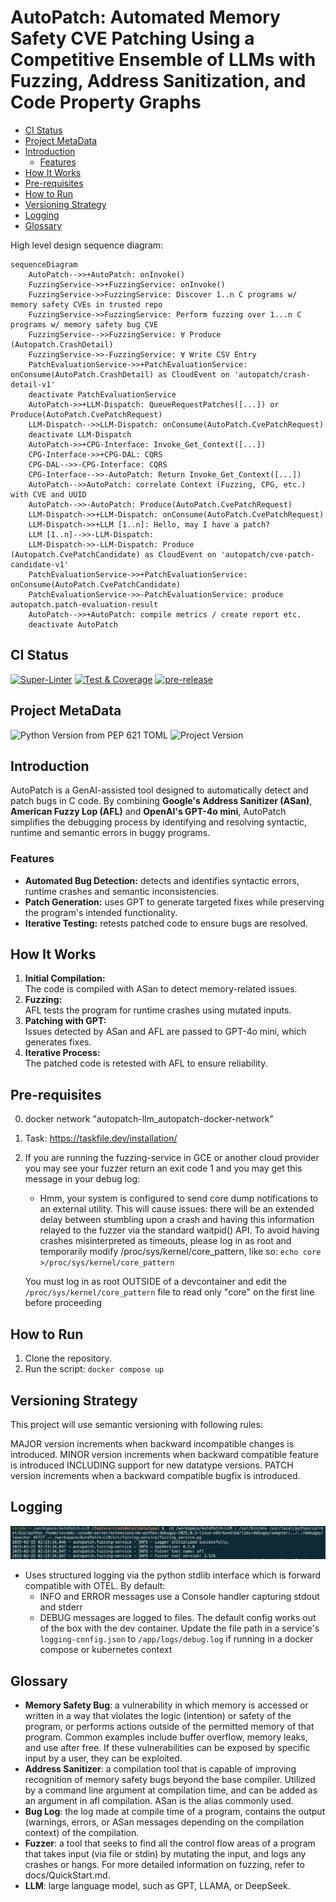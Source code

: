 # **AutoPatch: Automated Memory Safety CVE Patching Using a Competitive Ensemble of LLMs with Fuzzing, Address Sanitization, and Code Property Graphs** <!-- omit in toc -->

- [CI Status](#ci-status)
- [Project MetaData](#project-metadata)
- [Introduction](#introduction)
  - [Features](#features)
- [How It Works](#how-it-works)
- [Pre-requisites](#pre-requisites)
- [How to Run](#how-to-run)
- [Versioning Strategy](#versioning-strategy)
- [Logging](#logging)
- [Glossary](#glossary)

High level design sequence diagram:

```mermaid
sequenceDiagram
    AutoPatch-->>+AutoPatch: onInvoke()
    FuzzingService->>+FuzzingService: onInvoke()
    FuzzingService->>FuzzingService: Discover 1..n C programs w/ memory safety CVEs in trusted repo
    FuzzingService->>FuzzingService: Perform fuzzing over 1...n C programs w/ memory safety bug CVE
    FuzzingService-->>FuzzingService: ∀ Produce (Autopatch.CrashDetail)
    FuzzingService->>-FuzzingService: ∀ Write CSV Entry
    PatchEvaluationService->>+PatchEvaluationService: onConsume(AutoPatch.CrashDetail) as CloudEvent on 'autopatch/crash-detail-v1'   
    deactivate PatchEvaluationService
    AutoPatch->>+LLM-Dispatch: QueueRequestPatches([...]) or Produce(AutoPatch.CvePatchRequest)
    LLM-Dispatch-->>LLM-Dispatch: onConsume(AutoPatch.CvePatchRequest)
    deactivate LLM-Dispatch
    AutoPatch->>+CPG-Interface: Invoke_Get_Context([...])
    CPG-Interface->>+CPG-DAL: CQRS
    CPG-DAL-->>-CPG-Interface: CQRS
    CPG-Interface-->>-AutoPatch: Return Invoke_Get_Context([...])
    AutoPatch-->>AutoPatch: correlate Context (Fuzzing, CPG, etc.) with CVE and UUID
    AutoPatch-->>-AutoPatch: Produce(AutoPatch.CvePatchRequest)
    LLM-Dispatch->>+LLM-Dispatch: onConsume(AutoPatch.CvePatchRequest)
    LLM-Dispatch->>+LLM [1..n]: Hello, may I have a patch?
    LLM [1..n]-->>-LLM-Dispatch: 
    LLM-Dispatch->>-LLM-Dispatch: Produce (Autopatch.CvePatchCandidate) as CloudEvent on 'autopatch/cve-patch-candidate-v1'
    PatchEvaluationService->>+PatchEvaluationService: onConsume(AutoPatch.CvePatchCandidate) 
    PatchEvaluationService->>-PatchEvaluationService: produce autopatch.patch-evaluation-result
    AutoPatch-->>+AutoPatch: compile metrics / create report etc.
    deactivate AutoPatch
```

## CI Status

[![Super-Linter](https://github.com/sysec-uic/AutoPatch-LLM/actions/workflows/super-linter.yml/badge.svg)](https://github.com/marketplace/actions/super-linter)
[![Test & Coverage](https://github.com/sysec-uic/AutoPatch-LLM/actions/workflows/test-coverage.yml/badge.svg)](https://github.com/sysec-uic/AutoPatch-LLM/actions/workflows/test-coverage.yml)
[![pre-release](https://github.com/sysec-uic/AutoPatch-LLM/actions/workflows/pre-release.yml/badge.svg)](https://github.com/sysec-uic/AutoPatch-LLM/actions/workflows/pre-release.yml)

## Project MetaData

![Python Version from PEP 621 TOML](https://img.shields.io/python/required-version-toml?tomlFilePath=https%3A%2F%2Fraw.githubusercontent.com%2Fsysec-uic%2FAutoPatch-LLM%2Fmain%2Fpyproject.toml)
![Project Version](https://img.shields.io/badge/dynamic/toml?url=https%3A%2F%2Fraw.githubusercontent.com%2Fsysec-uic%2FAutoPatch-LLM%2Fmain%2Fpyproject.toml&query=%24.project.version&label=version)

## Introduction  

AutoPatch is a GenAI-assisted tool designed to automatically detect and patch bugs in C code. By combining **Google's Address Sanitizer (ASan)**, **American Fuzzy Lop (AFL)** and **OpenAI's GPT-4o mini**, AutoPatch simplifies the debugging process by identifying and resolving syntactic, runtime and semantic errors in buggy programs.

### Features  

- **Automated Bug Detection:** detects and identifies syntactic errors, runtime crashes and semantic inconsistencies.  
- **Patch Generation:** uses GPT to generate targeted fixes while preserving the program's intended functionality.  
- **Iterative Testing:** retests patched code to ensure bugs are resolved.

## How It Works

1. **Initial Compilation:**  
   The code is compiled with ASan to detect memory-related issues.  
2. **Fuzzing:**  
   AFL tests the program for runtime crashes using mutated inputs.  
3. **Patching with GPT:**  
   Issues detected by ASan and AFL are passed to GPT-4o mini, which generates fixes.  
4. **Iterative Process:**  
   The patched code is retested with AFL to ensure reliability.  

## Pre-requisites

0. docker network "autopatch-llm_autopatch-docker-network"

1. Task: <https://taskfile.dev/installation/>

2. If you are running the fuzzing-service in GCE or another cloud provider you may see your fuzzer return an exit code 1 and you may get this message in your debug log:

   - Hmm, your system is configured to send core dump notifications to an
      external utility. This will cause issues: there will be an extended delay
      between stumbling upon a crash and having this information relayed to the
      fuzzer via the standard waitpid() API.
      To avoid having crashes misinterpreted as timeouts, please log in as root
      and temporarily modify /proc/sys/kernel/core_pattern, like so:
      `echo core >/proc/sys/kernel/core_pattern`

   You must log in as root OUTSIDE of a devcontainer and edit the `/proc/sys/kernel/core_pattern` file to read only "core" on the first line before proceeding

## How to Run

1. Clone the repository.  
2. Run the script: `docker compose up`
<!-- 2. Run the script: `python3 main/main.py` -->

## Versioning Strategy

This project will use semantic versioning with following rules:

MAJOR version increments when backward incompatible changes is introduced.
MINOR version increments when backward compatible feature is introduced INCLUDING support for new datatype versions.
PATCH version increments when a backward compatible bugfix is introduced.

## Logging

![`2025-02-25 02:53:34,846 - autopatch.fuzzing-service - INFO - Logger initialized successfully.`](docs/images/structured-logging.png)

- Uses structured logging via the python stdlib interface which is forward compatible with OTEL.  By default:
  - INFO and ERROR messages use a Console handler capturing stdout and stderr
  - DEBUG messages are logged to files.  The default config works out of the box with the dev container.  Update the file path in a service's `logging-config.json` to `/app/logs/debug.log` if running in a docker compose or kubernetes context

## Glossary

- **Memory Safety Bug**: a vulnerability in which memory is accessed or written in a way that violates the logic (intention) or safety of the program, or performs actions outside of the permitted memory of that program. Common examples include buffer overflow, memory leaks, and use after free. If these vulnerabilities can be exposed by specific input by a user, they can be exploited.
- **Address Sanitizer**: a compilation tool that is capable of improving recognition of memory safety bugs beyond the base compiler. Utilized by a command line argument at compilation time, and can be added as an argument in afl compilation. ASan is the alias commonly used.
- **Bug Log**: the log made at compile time of a program, contains the output (warnings, errors, or ASan messages depending on the compilation context) of the compilation.
- **Fuzzer**: a tool that seeks to find all the control flow areas of a program that takes input (via file or stdin) by mutating the input, and logs any crashes or hangs. For more detailed information on fuzzing, refer to docs/QuickStart.md.
- **LLM**: large language model, such as GPT, LLAMA, or DeepSeek.
